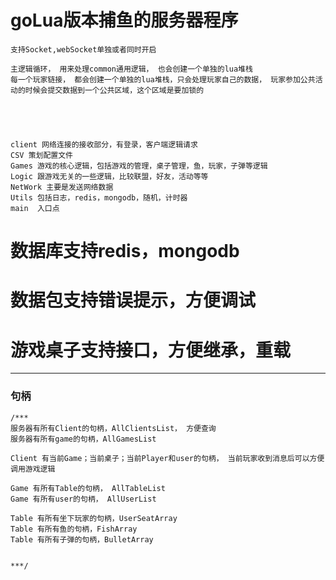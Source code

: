 # goLua版本捕鱼的服务器程序

    支持Socket,webSocket单独或者同时开启

    主逻辑循环， 用来处理common通用逻辑， 也会创建一个单独的lua堆栈
    每一个玩家链接， 都会创建一个单独的lua堆栈，只会处理玩家自己的数据， 玩家参加公共活动的时候会提交数据到一个公共区域，这个区域是要加锁的





	client 网络连接的接收部分，有登录，客户端逻辑请求
	CSV 策划配置文件
	Games 游戏的核心逻辑，包括游戏的管理，桌子管理，鱼，玩家，子弹等逻辑
	Logic 跟游戏无关的一些逻辑，比较联盟，好友，活动等等
	NetWork 主要是发送网络数据
	Utils 包括日志，redis，mongodb，随机，计时器
	main  入口点


# 数据库支持redis，mongodb

# 数据包支持错误提示，方便调试

# 游戏桌子支持接口，方便继承，重载

---


### 句柄

	/***
	服务器有所有Client的句柄，AllClientsList， 方便查询
	服务器有所有game的句柄，AllGamesList
	
	Client 有当前Game；当前桌子；当前Player和user的句柄， 当前玩家收到消息后可以方便调用游戏逻辑
	
	Game 有所有Table的句柄， AllTableList
	Game 有所有user的句柄， AllUserList
	
	Table 有所有坐下玩家的句柄，UserSeatArray
	Table 有所有鱼的句柄，FishArray
	Table 有所有子弹的句柄，BulletArray
	
	
	***/
